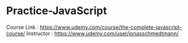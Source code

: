 # Practice-JavaScript
Course Link : https://www.udemy.com/course/the-complete-javascript-course/
Instructor : https://www.udemy.com/user/jonasschmedtmann/
